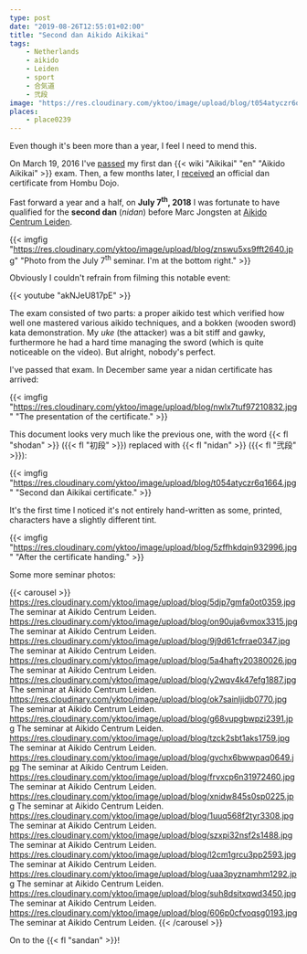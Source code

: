 ```yaml
---
type: post
date: "2019-08-26T12:55:01+02:00"
title: "Second dan Aikido Aikikai"
tags:
    - Netherlands
    - aikido
    - Leiden
    - sport
    - 合気道
    - 弐段
image: "https://res.cloudinary.com/yktoo/image/upload/blog/t054atyczr6q1664.jpg"
places:
    - place0239
---
```


Even though it's been more than a year, I feel I need to mend this.

On March 19, 2016 I've [passed](0273) my first dan {{< wiki "Aikikai" "en" "Aikido Aikikai" >}} exam. Then, a few months later, I [received](0284) an official dan certificate from Hombu Dojo.

<!--more-->

Fast forward a year and a half, on **July 7<sup>th</sup>, 2018** I was fortunate to have qualified for the **second dan** (*nidan*) before Marc Jongsten at [Aikido Centrum Leiden](https://aikidoleiden.nl/).

{{< imgfig "https://res.cloudinary.com/yktoo/image/upload/blog/znswu5xs9fft2640.jpg" "Photo from the July 7<sup>th</sup> seminar. I'm at the bottom right." >}}

Obviously I couldn't refrain from filming this notable event:

{{< youtube "akNJeU817pE" >}}

The exam consisted of two parts: a proper aikido test which verified how well one mastered various aikido techniques, and a bokken (wooden sword) kata demonstration. My *uke* (the attacker) was a bit stiff and gawky, furthermore he had a hard time managing the sword (which is quite noticeable on the video). But alright, nobody's perfect.

I've passed that exam. In December same year a nidan certificate has arrived:

{{< imgfig "https://res.cloudinary.com/yktoo/image/upload/blog/nwlx7tuf97210832.jpg" "The presentation of the certificate." >}}

This document looks very much like the previous one, with the word {{< fl "shodan" >}} ({{< fl "初段" >}}) replaced with {{< fl "nidan" >}} ({{< fl "弐段" >}}):

{{< imgfig "https://res.cloudinary.com/yktoo/image/upload/blog/t054atyczr6q1664.jpg" "Second dan Aikikai certificate." >}}

It's the first time I noticed it's not entirely hand-written as some, printed, characters have a slightly different tint.

{{< imgfig "https://res.cloudinary.com/yktoo/image/upload/blog/5zffhkdqin932996.jpg" "After the certificate handing." >}}

Some more seminar photos:

{{< carousel >}}
    https://res.cloudinary.com/yktoo/image/upload/blog/5djp7gmfa0ot0359.jpg The seminar at Aikido Centrum Leiden.
    https://res.cloudinary.com/yktoo/image/upload/blog/on90uja6vmox3315.jpg The seminar at Aikido Centrum Leiden.
    https://res.cloudinary.com/yktoo/image/upload/blog/9j9d61cfrrae0347.jpg The seminar at Aikido Centrum Leiden.
    https://res.cloudinary.com/yktoo/image/upload/blog/5a4hafty20380026.jpg The seminar at Aikido Centrum Leiden.
    https://res.cloudinary.com/yktoo/image/upload/blog/y2wqv4k47efg1887.jpg The seminar at Aikido Centrum Leiden.
    https://res.cloudinary.com/yktoo/image/upload/blog/ok7sainljidb0770.jpg The seminar at Aikido Centrum Leiden.
    https://res.cloudinary.com/yktoo/image/upload/blog/g68vupgbwpzi2391.jpg The seminar at Aikido Centrum Leiden.
    https://res.cloudinary.com/yktoo/image/upload/blog/tzck2sbt1aks1759.jpg The seminar at Aikido Centrum Leiden.
    https://res.cloudinary.com/yktoo/image/upload/blog/gvchx6bwwpaq0649.jpg The seminar at Aikido Centrum Leiden.
    https://res.cloudinary.com/yktoo/image/upload/blog/frvxcp6n31972460.jpg The seminar at Aikido Centrum Leiden.
    https://res.cloudinary.com/yktoo/image/upload/blog/xnidw845s0sp0225.jpg The seminar at Aikido Centrum Leiden.
    https://res.cloudinary.com/yktoo/image/upload/blog/1uuq568f2tyr3308.jpg The seminar at Aikido Centrum Leiden.
    https://res.cloudinary.com/yktoo/image/upload/blog/szxpi32nsf2s1488.jpg The seminar at Aikido Centrum Leiden.
    https://res.cloudinary.com/yktoo/image/upload/blog/l2cm1grcu3pp2593.jpg The seminar at Aikido Centrum Leiden.
    https://res.cloudinary.com/yktoo/image/upload/blog/uaa3pyznamhm1292.jpg The seminar at Aikido Centrum Leiden.
    https://res.cloudinary.com/yktoo/image/upload/blog/suh8dsitxqwd3450.jpg The seminar at Aikido Centrum Leiden.
    https://res.cloudinary.com/yktoo/image/upload/blog/606p0cfvoqsg0193.jpg The seminar at Aikido Centrum Leiden.
{{< /carousel >}}

On to the {{< fl "sandan" >}}!
